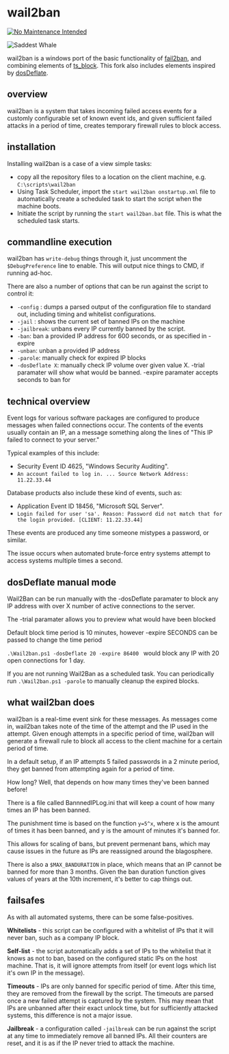 wail2ban
========

[![No Maintenance Intended](http://unmaintained.tech/badge.svg)](http://unmaintained.tech/)

![Saddest Whale](http://i.imgur.com/NVlsY.png "Saddest Whale")

wail2ban is a windows port of the basic functionality of [fail2ban](http://www.fail2ban.org/), and combining elements of [ts_block](https://github.com/EvanAnderson/ts_block).  This fork also includes elements inspired by [dosDeflate](https://github.com/jgmdev/ddos-deflate). 


overview
--------

wail2ban is a system that takes incoming failed access events for a customly configurable set of known event ids, and given sufficient failed attacks in a period of time, creates temporary firewall rules to block access. 


installation 
------------

Installing wail2ban is a case of a view simple tasks: 

 * copy all the repository files to a location on the client machine, e.g. `C:\scripts\wail2ban`
 * Using Task Scheduler, import the `start wail2ban onstartup.xml` file to automatically create a scheduled task to start the script when the machine boots. 
 * Initiate the script by running the `start wail2ban.bat` file. This is what the scheduled task starts. 

commandline execution
---------------------

wail2ban has `write-debug` things through it, just uncomment the `$DebugPreference` line to enable. This will output nice things to CMD, if running ad-hoc.

There are also a number of options that can be run against the script to control it: 
 
 * `-config` : dumps a parsed output of the configuration file to standard out, including timing and whitelist configurations. 
 * `-jail`   : shows the current set of banned IPs on the machine
 * `-jailbreak`: unbans every IP currently banned by the script. 
 * `-ban`: ban a provided IP address for 600 seconds, or as specified in -expire
 * `-unban`:  unban a provided IP address
 * `-parole`: manually check for expired IP blocks
 * `-dosDeflate X`: manually check IP volume over given value X. -trial paramater will show what would be banned. -expire paramater accepts seconds to ban for

technical overview 
------------------

Event logs for various software packages are configured to produce messages when failed connections occur. The contents of the events usually contain an IP, an a message something along the lines of "This IP failed to connect to your server."

Typical examples of this include: 

 * Security Event ID 4625, "Windows Security Auditing". 
  * `An account failed to log in. ... Source Network Address: 11.22.33.44`

Database products also include these kind of events, such as: 

 * Application Event ID 18456, "Microsoft SQL Server".
  *  `Login failed for user 'sa'. Reason: Password did not match that for the login provided. [CLIENT: 11.22.33.44]`

These events are produced any time someone mistypes a password, or similar. 

The issue occurs when automated brute-force entry systems attempt to access systems multiple times a second. 

dosDeflate manual mode
------------------

Wail2Ban can be run manually with the -dosDeflate paramater to block any IP address with over X number of active connections to the server.  

The -trial paramater allows you to preview what would have been blocked

Default block time period is 10 minutes, however -expire SECONDS can be passed to change the time period

`.\Wail2ban.ps1 -dosDeflate 20 -expire 86400 ` would block any IP with 20 open connections for 1 day.

If you are not running Wail2Ban as a scheduled task.  You can periodically run `.\Wail2ban.ps1 -parole` to manually cleanup the expired blocks. 

what wail2ban does
------------------

wail2ban is a real-time event sink for these messages. As messages come in, wail2ban takes note of the time of the attempt and the IP used in the attempt. Given enough attempts in a specific period of time, wail2ban will generate a firewall rule to block all access to the client machine for a certain period of time. 

In a default setup, if an IP attempts 5 failed passwords in a 2 minute period, they get banned from attempting again for a period of time.

How long? Well, that depends on how many times they've been banned before!

There is a file called BannnedIPLog.ini that will keep a count of how many times an IP has been banned. 

The punishment time is based on the function `y=5^x`, where x is the amount of times it has been banned, and y is the amount of minutes it's banned for. 

This allows for scaling of bans, but prevent permenant bans, which may cause issues in the future as IPs are reassigned around the blagosphere. 

There is also a `$MAX_BANDURATION` in place, which means that an IP cannot be banned for more than 3 months. Given the ban duration function gives values of years at the 10th increment, it's better to cap things out.

failsafes 
---------

As with all automated systems, there can be some false-positives. 

**Whitelists** - this script can be configured with a whitelist of IPs that it will never ban, such as a company IP block. 

**Self-list** - the script automatically adds a set of IPs to the whitelist that it knows as not to ban, based on the configured static IPs on the host machine. That is, it will ignore attempts from itself (or event logs which list it's own IP in the message). 

**Timeouts** - IPs are only banned for specific period of time. After this time, they are removed from the firewall by the script. The timeouts are parsed once a new failed attempt is captured by the system. This may mean that IPs are unbanned after their exact unlock time, but for sufficiently attacked systems, this difference is not a major issue.

**Jailbreak** - a configuration called `-jailbreak` can be run against the script at any time to immediately remove all banned IPs. All their counters are reset, and it is as if the IP never tried to attack the machine.




